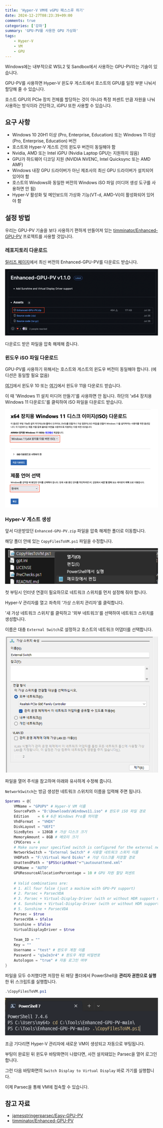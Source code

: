```yaml
---
title: 'Hyper-V VM에 vGPU 패스스루 하기'
date: 2024-12-27T08:23:39+09:00
comments: true
categories: ['강좌']
summary: 'GPU-PV를 사용한 GPU 가상화'
tags:
    - Hyper-V
    - VM
    - GPU
---
```


Windows에는 내부적으로 WSL2 및 Sandbox에서 사용하는 GPU-PV라는 기술이 있습니다.

GPU-PV를 사용하면 Hyper-V 윈도우 게스트에서 호스트의 GPU를 일정 부분 나눠서 할당해 줄 수 있습니다.

호스트 GPU의 PCIe 장치 전체를 할당하는 것이 아니라 특정 퍼센트 만큼 자원을 나눠 사용하는 방식이라 간단하고, iGPU 또한 사용할 수 있습니다.

## 요구 사항

-   Windows 10 20H1 이상 (Pro, Enterprise, Education) 또는 Windows 11 이상 (Pro, Enterprise, Education) 버전
-   호스트와 Hyper-V 게스트 간의 윈도우 버전이 동일해야 함
-   Nvidia, AMD 또는 Intel iGPU (Nvidia Laptop GPU는 지원하지 않음)
-   GPU가 하드웨어 디코딩 지원 (NVIDIA NVENC, Intel Quicksync 또는 AMD AMF)
-   Windows 내장 GPU 드라이버가 아닌 제조사의 최신 GPU 드라이버가 설치되어 있어야 함
-   호스트의 Windows와 동일한 버전의 Windows iSO 파일 (미디어 생성 도구를 사용하면 안 됨)
-   Hyper-V 활성화 및 메인보드의 가상화 기능(VT-d, AMD-Vi)이 활성화되어 있어야 함

## 설정 방법

우리는 GPU-PV 기술을 보다 사용하기 편하게 만들어져 있는 [timminator/Enhanced-GPU-PV](https://github.com/timminator/Enhanced-GPU-PV) 프로젝트를 사용할 것입니다.

### 레포지토리 다운로드

[릴리즈 페이지](https://github.com/timminator/Enhanced-GPU-PV/releases)에서 최신 버전의 Enhanced-GPU-PV를 다운로드 받습니다.

![Enhanced-GPU-PV 다운로드](./images/1.png)

다운로드 받은 파일을 압축 해제해 줍니다.

### 윈도우 iSO 파일 다운로드

GPU-PV를 사용하기 위해서는 호스트와 게스트의 윈도우 버전이 동일해야 합니다. (에디션은 동일할 필요 없음)

[여기](https://www.microsoft.com/ko-kr/software-download/windows10)에서 윈도우 10 또는 [여기](https://www.microsoft.com/ko-kr/software-download/windows11)에서 윈도우 11을 다운로드 받습니다.

이 때 'Windows 11 설치 미디어 만들기'를 사용하면 안 됩니다. 하단의 'x64 장치용 Windows 11 다운로드'를 클릭하여 iSO 파일을 다운로드 받습니다.

![윈도우 iSO 다운로드](./images/2.png)

### Hyper-V 게스트 생성

앞서 다운받았던 `Enhanced-GPU-PV.zip` 파일을 압축 해제한 폴더로 이동합니다.

해당 폴더 안에 있는 `CopyFilesToVM.ps1` 파일을 수정합니다.

![CopyFilesToVM.ps1 수정](./images/3.png)

첫 부팅시 인터넷 연결이 필요하므로 네트워크 스위치를 먼저 설정해 줘야 합니다.

Hyper-V 관리자를 열고 좌측의 '가상 스위치 관리자'를 클릭합니다.

'새 가상 네트워크 스위치'를 클릭하고 '외부 네트워크'를 선택하여 네트워크 스위치를 생성합니다.

이름은 대충 `External Switch`로 설정하고 호스트의 네트워크 어댑터를 선택합니다.

![가상 스위치 관리자](./images/4.png)

파일을 열어 주석을 참고하며 아래와 유사하게 수정해 줍니다.

`NetworkSwitch`는 방금 생성한 네트워크 스위치의 이름을 입력해 주면 됩니다.

```powershell
$params = @{
    VMName = "GPUPV" # Hyper-V VM 이름
    SourcePath = "D:\Downloads\Windows11.iso" # 윈도우 iSO 파일 경로
    Edition    = 6 # 6은 Windows Pro를 의미함
    VhdFormat  = "VHDX"
    DiskLayout = "UEFI"
    SizeBytes  = 128GB # 가상 디스크 크기
    MemoryAmount = 8GB # 메모리 크기
    CPUCores = 4
    # Make sure your specified switch is configured for the external network. A internet connection is required on the first boot.
    NetworkSwitch = "External Switch" # 사용할 네트워크 스위치 이름
    VHDPath = "F:\Virtual Hard Disks" # 가상 디스크를 저장할 경로
    UnattendPath = "$PSScriptRoot"+"\autounattend.xml"
    GPUName = "AUTO"
    GPUResourceAllocationPercentage = 10 # GPU 자원 할당 퍼센트

    # Valid combinations are:
    # 1. All four false (just a machine with GPU-PV support)
    # 2. Parsec + ParsecVDA
    # 3. Parsec + Virtual-Display-Driver (with or without HDR support depending on the build version of your specified ISO)
    # 4. Sunshine + Virtual-Display-Driver (with or without HDR support depending on the build version of your specified ISO)
    # 5. Sunshine + ParsecVDA
    Parsec = $true
    ParsecVDA = $false
    Sunshine = $false
    VirtualDisplayDriver = $true

    Team_ID = ""
    Key = ""
    Username = "test" # 윈도우 계정 이름
    Password = "q1w2e3r4" # 윈도우 계정 비밀번호
    Autologon = "true" # 자동 로그인 여부
}
```

파일을 모두 수저했다면 저장한 뒤 해당 폴더에서 PowerShell을 **관리자 권한으로 실행**한 뒤 스크립트를 실행합니다.

```powershell
.\CopyFilesToVM.ps1
```

![CopyFilesToVM.ps1 실행](./images/5.png)

조금 기다리면 Hyper-V 관리자에 새로운 VM이 생성되고 자동으로 부팅됩니다.

부팅이 완료된 뒤 윈도우 바탕화면이 나왔다면, 사전 설치돼있는 Parsec을 열어 로그인합니다.

그런 다음 바탕화면의 `Switch Display to Virtual Display` 바로 가기를 실행합니다.

이제 Parsec을 통해 VM에 접속할 수 있습니다.

## 참고 자료

-   [jamesstringerparsec/Easy-GPU-PV](https://github.com/jamesstringerparsec/Easy-GPU-PV)
-   [timminator/Enhanced-GPU-PV](https://github.com/timminator/Enhanced-GPU-PV)
